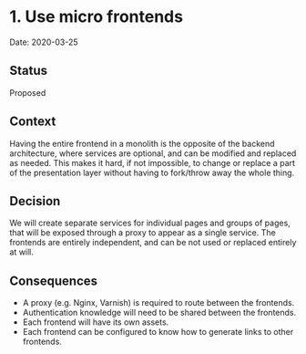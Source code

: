 # 1. Use micro frontends

Date: 2020-03-25

## Status

Proposed

## Context

Having the entire frontend in a monolith is the opposite of the backend architecture, where services are optional, and
can be modified and replaced as needed. This makes it hard, if not impossible, to change or replace a part of the
presentation layer without having to fork/throw away the whole thing.

## Decision

We will create separate services for individual pages and groups of pages, that will be exposed through a proxy to
appear as a single service. The frontends are entirely independent, and can be not used or replaced entirely at will.

## Consequences

- A proxy (e.g. Nginx, Varnish) is required to route between the frontends.
- Authentication knowledge will need to be shared between the frontends.
- Each frontend will have its own assets.
- Each frontend can be configured to know how to generate links to other frontends.
